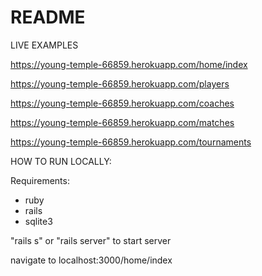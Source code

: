 # README

LIVE EXAMPLES

https://young-temple-66859.herokuapp.com/home/index

https://young-temple-66859.herokuapp.com/players

https://young-temple-66859.herokuapp.com/coaches

https://young-temple-66859.herokuapp.com/matches

https://young-temple-66859.herokuapp.com/tournaments


HOW TO RUN LOCALLY:

Requirements:
  - ruby
  - rails
  - sqlite3

"rails s" or "rails server" to start server

navigate to localhost:3000/home/index

